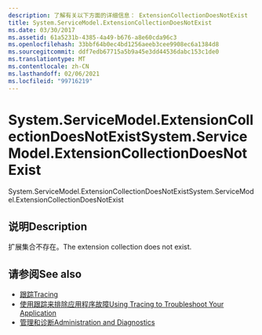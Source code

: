 ```yaml
---
description: 了解有关以下方面的详细信息： ExtensionCollectionDoesNotExist
title: System.ServiceModel.ExtensionCollectionDoesNotExist
ms.date: 03/30/2017
ms.assetid: 61a5231b-4385-4a49-b676-a8e60cda96c3
ms.openlocfilehash: 33bbf64b0ec4bd1256aeeb3cee9908ec6a1384d8
ms.sourcegitcommit: ddf7edb67715a5b9a45e3dd44536dabc153c1de0
ms.translationtype: MT
ms.contentlocale: zh-CN
ms.lasthandoff: 02/06/2021
ms.locfileid: "99716219"
---
```

# <a name="systemservicemodelextensioncollectiondoesnotexist"></a><span data-ttu-id="d4ecb-103">System.ServiceModel.ExtensionCollectionDoesNotExist</span><span class="sxs-lookup"><span data-stu-id="d4ecb-103">System.ServiceModel.ExtensionCollectionDoesNotExist</span></span>

<span data-ttu-id="d4ecb-104">System.ServiceModel.ExtensionCollectionDoesNotExist</span><span class="sxs-lookup"><span data-stu-id="d4ecb-104">System.ServiceModel.ExtensionCollectionDoesNotExist</span></span>  
  
## <a name="description"></a><span data-ttu-id="d4ecb-105">说明</span><span class="sxs-lookup"><span data-stu-id="d4ecb-105">Description</span></span>  

 <span data-ttu-id="d4ecb-106">扩展集合不存在。</span><span class="sxs-lookup"><span data-stu-id="d4ecb-106">The extension collection does not exist.</span></span>  
  
## <a name="see-also"></a><span data-ttu-id="d4ecb-107">请参阅</span><span class="sxs-lookup"><span data-stu-id="d4ecb-107">See also</span></span>

- [<span data-ttu-id="d4ecb-108">跟踪</span><span class="sxs-lookup"><span data-stu-id="d4ecb-108">Tracing</span></span>](index.md)
- [<span data-ttu-id="d4ecb-109">使用跟踪来排除应用程序故障</span><span class="sxs-lookup"><span data-stu-id="d4ecb-109">Using Tracing to Troubleshoot Your Application</span></span>](using-tracing-to-troubleshoot-your-application.md)
- [<span data-ttu-id="d4ecb-110">管理和诊断</span><span class="sxs-lookup"><span data-stu-id="d4ecb-110">Administration and Diagnostics</span></span>](../index.md)
